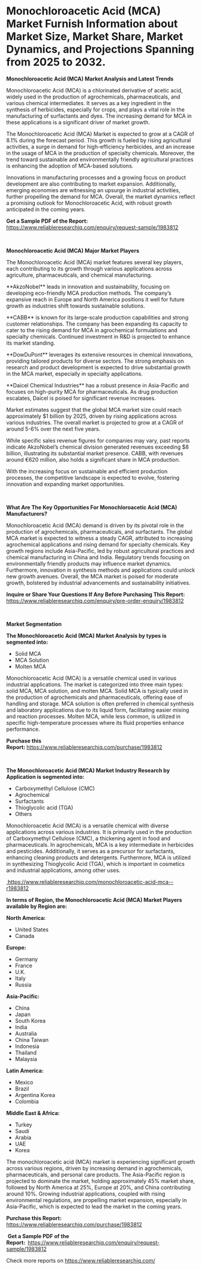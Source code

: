 <p><h1>Monochloroacetic Acid (MCA) Market Furnish Information about Market Size, Market Share, Market Dynamics, and Projections Spanning from 2025 to 2032.</h1></p><p><strong>Monochloroacetic Acid (MCA) Market Analysis and Latest Trends</strong></p>
<p><p>Monochloroacetic Acid (MCA) is a chlorinated derivative of acetic acid, widely used in the production of agrochemicals, pharmaceuticals, and various chemical intermediates. It serves as a key ingredient in the synthesis of herbicides, especially for crops, and plays a vital role in the manufacturing of surfactants and dyes. The increasing demand for MCA in these applications is a significant driver of market growth.</p><p>The Monochloroacetic Acid (MCA) Market is expected to grow at a CAGR of 8.1% during the forecast period. This growth is fueled by rising agricultural activities, a surge in demand for high-efficiency herbicides, and an increase in the usage of MCA in the production of specialty chemicals. Moreover, the trend toward sustainable and environmentally friendly agricultural practices is enhancing the adoption of MCA-based solutions.</p><p>Innovations in manufacturing processes and a growing focus on product development are also contributing to market expansion. Additionally, emerging economies are witnessing an upsurge in industrial activities, further propelling the demand for MCA. Overall, the market dynamics reflect a promising outlook for Monochloroacetic Acid, with robust growth anticipated in the coming years.</p></p>
<p><strong>Get a Sample PDF of the Report:&nbsp;</strong> <a href="https://www.reliableresearchiq.com/enquiry/request-sample/1983812?utm_campaign=1170&utm_medium=2&utm_source=Github&utm_content=ia&utm_term=04022025&utm_id=monochloroacetic-acid-mca">https://www.reliableresearchiq.com/enquiry/request-sample/1983812</a></p>
<p>&nbsp;</p>
<p><strong>Monochloroacetic Acid (MCA) Major Market Players</strong></p>
<p><p>The Monochloroacetic Acid (MCA) market features several key players, each contributing to its growth through various applications across agriculture, pharmaceuticals, and chemical manufacturing. </p><p>**AkzoNobel** leads in innovation and sustainability, focusing on developing eco-friendly MCA production methods. The company’s expansive reach in Europe and North America positions it well for future growth as industries shift towards sustainable solutions. </p><p>**CABB** is known for its large-scale production capabilities and strong customer relationships. The company has been expanding its capacity to cater to the rising demand for MCA in agrochemical formulations and specialty chemicals. Continued investment in R&D is projected to enhance its market standing.</p><p>**DowDuPont** leverages its extensive resources in chemical innovations, providing tailored products for diverse sectors. The strong emphasis on research and product development is expected to drive substantial growth in the MCA market, especially in specialty applications.</p><p>**Daicel Chemical Industries** has a robust presence in Asia-Pacific and focuses on high-purity MCA for pharmaceuticals. As drug production escalates, Daicel is poised for significant revenue increases.</p><p>Market estimates suggest that the global MCA market size could reach approximately $1 billion by 2025, driven by rising applications across various industries. The overall market is projected to grow at a CAGR of around 5-6% over the next five years.</p><p>While specific sales revenue figures for companies may vary, past reports indicate AkzoNobel’s chemical division generated revenues exceeding $8 billion, illustrating its substantial market presence. CABB, with revenues around €620 million, also holds a significant share in MCA production.</p><p>With the increasing focus on sustainable and efficient production processes, the competitive landscape is expected to evolve, fostering innovation and expanding market opportunities.</p></p>
<p>&nbsp;</p>
<p><strong>What Are The Key Opportunities For Monochloroacetic Acid (MCA) Manufacturers?</strong></p>
<p><p>Monochloroacetic Acid (MCA) demand is driven by its pivotal role in the production of agrochemicals, pharmaceuticals, and surfactants. The global MCA market is expected to witness a steady CAGR, attributed to increasing agrochemical applications and rising demand for specialty chemicals. Key growth regions include Asia-Pacific, led by robust agricultural practices and chemical manufacturing in China and India. Regulatory trends focusing on environmentally friendly products may influence market dynamics. Furthermore, innovation in synthesis methods and applications could unlock new growth avenues. Overall, the MCA market is poised for moderate growth, bolstered by industrial advancements and sustainability initiatives.</p></p>
<p><strong>Inquire or Share Your Questions If Any Before Purchasing This Report:</strong> <a href="https://www.reliableresearchiq.com/enquiry/pre-order-enquiry/1983812?utm_campaign=1170&utm_medium=2&utm_source=Github&utm_content=ia&utm_term=04022025&utm_id=monochloroacetic-acid-mca">https://www.reliableresearchiq.com/enquiry/pre-order-enquiry/1983812</a></p>
<p>&nbsp;</p>
<p><strong>Market Segmentation</strong></p>
<p><strong>The Monochloroacetic Acid (MCA) Market Analysis by types is segmented into:</strong></p>
<p><ul><li>Solid MCA</li><li>MCA Solution</li><li>Molten MCA</li></ul></p>
<p><p>Monochloroacetic Acid (MCA) is a versatile chemical used in various industrial applications. The market is categorized into three main types: solid MCA, MCA solution, and molten MCA. Solid MCA is typically used in the production of agrochemicals and pharmaceuticals, offering ease of handling and storage. MCA solution is often preferred in chemical synthesis and laboratory applications due to its liquid form, facilitating easier mixing and reaction processes. Molten MCA, while less common, is utilized in specific high-temperature processes where its fluid properties enhance performance.</p></p>
<p><strong>Purchase this Report:&nbsp;</strong><a href="https://www.reliableresearchiq.com/purchase/1983812?utm_campaign=1170&utm_medium=2&utm_source=Github&utm_content=ia&utm_term=04022025&utm_id=monochloroacetic-acid-mca">https://www.reliableresearchiq.com/purchase/1983812</a></p>
<p>&nbsp;</p>
<p><strong>The Monochloroacetic Acid (MCA) Market Industry Research by Application is segmented into:</strong></p>
<p><ul><li>Carboxymethyl Cellulose (CMC)</li><li>Agrochemical</li><li>Surfactants</li><li>Thioglycolic acid (TGA)</li><li>Others</li></ul></p>
<p><p>Monochloroacetic Acid (MCA) is a versatile chemical with diverse applications across various industries. It is primarily used in the production of Carboxymethyl Cellulose (CMC), a thickening agent in food and pharmaceuticals. In agrochemicals, MCA is a key intermediate in herbicides and pesticides. Additionally, it serves as a precursor for surfactants, enhancing cleaning products and detergents. Furthermore, MCA is utilized in synthesizing Thioglycolic Acid (TGA), which is important in cosmetics and industrial applications, among other uses.</p></p>
<p><a href="https://www.reliableresearchiq.com/monochloroacetic-acid-mca--r1983812?utm_campaign=1170&utm_medium=2&utm_source=Github&utm_content=ia&utm_term=04022025&utm_id=monochloroacetic-acid-mca">&nbsp;https://www.reliableresearchiq.com/monochloroacetic-acid-mca--r1983812</a></p>
<p><strong>In terms of Region, the Monochloroacetic Acid (MCA) Market Players available by Region are:</strong></p>
<p>
    <p> <strong> North America: </strong>
        <ul>
            <li>United States</li>
            <li>Canada</li>
        </ul>
        </p> 
    <p> <strong> Europe: </strong>
        <ul>
            <li>Germany</li>
            <li>France</li>
            <li>U.K.</li>
            <li>Italy</li>
            <li>Russia</li>
        </ul>
        </p> 
    <p> <strong> Asia-Pacific: </strong>
        <ul>
            <li>China</li>
            <li>Japan</li>
            <li>South Korea</li>
            <li>India</li>
            <li>Australia</li>
            <li>China Taiwan</li>
            <li>Indonesia</li>
            <li>Thailand</li>
            <li>Malaysia</li>
        </ul>
        </p> 
    <p> <strong> Latin America: </strong>
        <ul>
            <li>Mexico</li>
            <li>Brazil</li>
            <li>Argentina Korea</li>
            <li>Colombia</li>
        </ul>
        </p> 
    <p> <strong> Middle East & Africa: </strong>
        <ul>
            <li>Turkey</li>
            <li>Saudi</li>
            <li>Arabia</li>
            <li>UAE</li>
            <li>Korea</li>
        </ul>
    </p>
    </p>
<p><p>The monochloroacetic acid (MCA) market is experiencing significant growth across various regions, driven by increasing demand in agrochemicals, pharmaceuticals, and personal care products. The Asia-Pacific region is projected to dominate the market, holding approximately 45% market share, followed by North America at 25%, Europe at 20%, and China contributing around 10%. Growing industrial applications, coupled with rising environmental regulations, are propelling market expansion, especially in Asia-Pacific, which is expected to lead the market in the coming years.</p></p>
<p><strong>Purchase this Report: </strong><a href="https://www.reliableresearchiq.com/purchase/1983812?utm_campaign=1170&utm_medium=2&utm_source=Github&utm_content=ia&utm_term=04022025&utm_id=monochloroacetic-acid-mca">https://www.reliableresearchiq.com/purchase/1983812</a></p>
<p>&nbsp;<strong>Get a Sample PDF of the Report:&nbsp;&nbsp;</strong><a href="https://www.reliableresearchiq.com/enquiry/request-sample/1983812?utm_campaign=1170&utm_medium=2&utm_source=Github&utm_content=ia&utm_term=04022025&utm_id=monochloroacetic-acid-mca">https://www.reliableresearchiq.com/enquiry/request-sample/1983812</a></p>
<p><strong></strong></p>
<p>Check more reports on <a href="https://www.reliableresearchiq.com/?utm_campaign=1170&utm_medium=2&utm_source=Github&utm_content=ia&utm_term=04022025&utm_id=monochloroacetic-acid-mca">https://www.reliableresearchiq.com/</a></p>